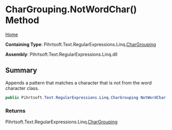 # CharGrouping\.NotWordChar\(\) Method

[Home](../../../../../../README.md)

**Containing Type**: Pihrtsoft\.Text\.RegularExpressions\.Linq\.[CharGrouping](../README.md)

**Assembly**: Pihrtsoft\.Text\.RegularExpressions\.Linq\.dll

## Summary

Appends a pattern that matches a character that is not from the word character class\.

```csharp
public Pihrtsoft.Text.RegularExpressions.Linq.CharGrouping NotWordChar()
```

### Returns

Pihrtsoft\.Text\.RegularExpressions\.Linq\.[CharGrouping](../README.md)

